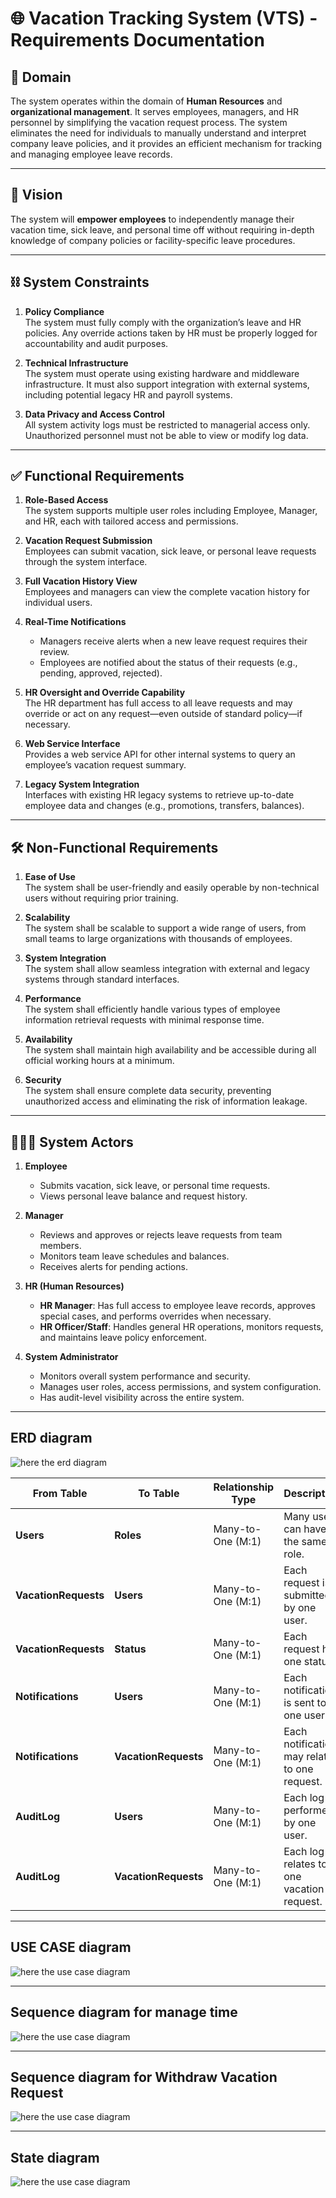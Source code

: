 # 🌐 Vacation Tracking System (VTS) - Requirements Documentation

## 📌 Domain
The system operates within the domain of **Human Resources** and **organizational management**. It serves employees, managers, and HR personnel by simplifying the vacation request process. The system eliminates the need for individuals to manually understand and interpret company leave policies, and it provides an efficient mechanism for tracking and managing employee leave records.

---

## 🎯 Vision
The system will **empower employees** to independently manage their vacation time, sick leave, and personal time off without requiring in-depth knowledge of company policies or facility-specific leave procedures.

---

## ⛓️ System Constraints

1. **Policy Compliance**  
   The system must fully comply with the organization’s leave and HR policies. Any override actions taken by HR must be properly logged for accountability and audit purposes.

2. **Technical Infrastructure**  
   The system must operate using existing hardware and middleware infrastructure. It must also support integration with external systems, including potential legacy HR and payroll systems.

3. **Data Privacy and Access Control**  
   All system activity logs must be restricted to managerial access only. Unauthorized personnel must not be able to view or modify log data.

---

## ✅ Functional Requirements

1. **Role-Based Access**  
   The system supports multiple user roles including Employee, Manager, and HR, each with tailored access and permissions.

2. **Vacation Request Submission**  
   Employees can submit vacation, sick leave, or personal leave requests through the system interface.

3. **Full Vacation History View**  
   Employees and managers can view the complete vacation history for individual users.

4. **Real-Time Notifications**
   - Managers receive alerts when a new leave request requires their review.  
   - Employees are notified about the status of their requests (e.g., pending, approved, rejected).

5. **HR Oversight and Override Capability**  
   The HR department has full access to all leave requests and may override or act on any request—even outside of standard policy—if necessary.

6. **Web Service Interface**  
   Provides a web service API for other internal systems to query an employee’s vacation request summary.

7. **Legacy System Integration**  
   Interfaces with existing HR legacy systems to retrieve up-to-date employee data and changes (e.g., promotions, transfers, balances).

---

## 🛠️ Non-Functional Requirements

1. **Ease of Use**  
   The system shall be user-friendly and easily operable by non-technical users without requiring prior training.

2. **Scalability**  
   The system shall be scalable to support a wide range of users, from small teams to large organizations with thousands of employees.

3. **System Integration**  
   The system shall allow seamless integration with external and legacy systems through standard interfaces.

4. **Performance**  
   The system shall efficiently handle various types of employee information retrieval requests with minimal response time.

5. **Availability**  
   The system shall maintain high availability and be accessible during all official working hours at a minimum.

6. **Security**  
   The system shall ensure complete data security, preventing unauthorized access and eliminating the risk of information leakage.

---

## 🧑‍🤝‍🧑 System Actors

1. **Employee**
   - Submits vacation, sick leave, or personal time requests.  
   - Views personal leave balance and request history.

2. **Manager**
   - Reviews and approves or rejects leave requests from team members.  
   - Monitors team leave schedules and balances.  
   - Receives alerts for pending actions.

3. **HR (Human Resources)**
   - **HR Manager**: Has full access to employee leave records, approves special cases, and performs overrides when necessary.  
   - **HR Officer/Staff**: Handles general HR operations, monitors requests, and maintains leave policy enforcement.

4. **System Administrator**
   - Monitors overall system performance and security.  
   - Manages user roles, access permissions, and system configuration.  
   - Has audit-level visibility across the entire system.

---

## ERD diagram
![here the erd diagram](ERD.png)

| From Table           | To Table             | Relationship Type | Description                                  |
| -------------------- | -------------------- | ----------------- | -------------------------------------------- |
| **Users**            | **Roles**            | Many-to-One (M:1) | Many users can have the same role.           |
| **VacationRequests** | **Users**            | Many-to-One (M:1) | Each request is submitted by one user.       |
| **VacationRequests** | **Status**           | Many-to-One (M:1) | Each request has one status.                 |
| **Notifications**    | **Users**            | Many-to-One (M:1) | Each notification is sent to one user.       |
| **Notifications**    | **VacationRequests** | Many-to-One (M:1) | Each notification may relate to one request. |
| **AuditLog**         | **Users**            | Many-to-One (M:1) | Each log is performed by one user.           |
| **AuditLog**         | **VacationRequests** | Many-to-One (M:1) | Each log relates to one vacation request.    |

---

## USE CASE diagram
![here the use case diagram](VTS.drawio.png)

---

## Sequence diagram for manage time
![here the use case diagram](VTS-sequence-1.png)

---

## Sequence diagram for Withdraw Vacation Request
![here the use case diagram](sequence#2.png)

---

## State diagram
![here the use case diagram](stateOfRequest.png)
